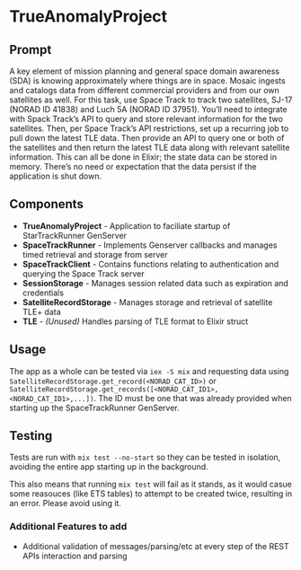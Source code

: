 # TrueAnomalyProject

## Prompt
A key element of mission planning and general space domain awareness (SDA) is knowing approximately
where things are in space. Mosaic ingests and catalogs data from different commercial providers and
from our own satellites as well.
For this task, use Space Track to track two satellites, SJ-17 (NORAD ID 41838) and Luch 5A (NORAD ID
37951). You’ll need to integrate with Spack Track’s API to query and store relevant information for the
two satellites. Then, per Space Track’s API restrictions, set up a recurring job to pull down the latest TLE
data. Then provide an API to query one or both of the satellites and then return the latest TLE data along
with relevant satellite information. This can all be done in Elixir; the state data can be stored in memory.
There’s no need or expectation that the data persist if the application is shut down.

## Components

- **TrueAnomalyProject** - Application to faciliate startup of StarTrackRunner GenServer
- **SpaceTrackRunner** - Implements Genserver callbacks and manages timed retrieval and storage from server
- **SpaceTrackClient** - Contains functions relating to authentication and querying the Space Track server
- **SessionStorage** - Manages session related data such as expiration and credentials
- **SatelliteRecordStorage** - Manages storage and retrieval of satellite TLE+ data
- **TLE** - *(Unused)* Handles parsing of TLE format to Elixir struct

## Usage

The app as a whole can be tested via `iex -S mix` and requesting data using `SatelliteRecordStorage.get_record(<NORAD_CAT_ID>)` or `SatelliteRecordStorage.get_records([<NORAD_CAT_ID1>,<NORAD_CAT_ID1>,...])`. The ID must be one that was already provided when starting up the SpaceTrackRunner GenServer.

## Testing

Tests are run with `mix test --no-start` so they can be tested in isolation, avoiding the entire app starting up in the background.

This also means that running `mix test` will fail as it stands, as it would casue some reasouces (like ETS tables) to attempt to be created twice, resulting in an error. Please avoid using it.

### Additional Features to add ###
- Additional validation of messages/parsing/etc at every step of the REST APIs interaction and parsing